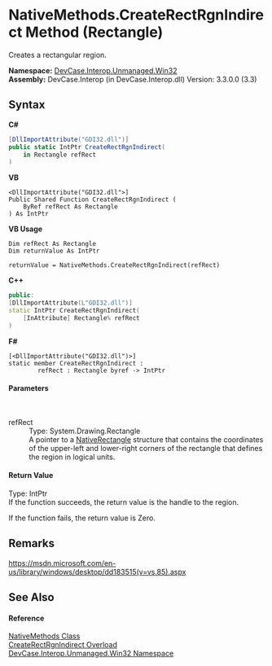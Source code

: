 # NativeMethods.CreateRectRgnIndirect Method (Rectangle)
 

Creates a rectangular region.

**Namespace:**&nbsp;<a href="N_DevCase_Interop_Unmanaged_Win32">DevCase.Interop.Unmanaged.Win32</a><br />**Assembly:**&nbsp;DevCase.Interop (in DevCase.Interop.dll) Version: 3.3.0.0 (3.3)

## Syntax

**C#**<br />
``` C#
[DllImportAttribute("GDI32.dll")]
public static IntPtr CreateRectRgnIndirect(
	in Rectangle refRect
)
```

**VB**<br />
``` VB
<DllImportAttribute("GDI32.dll">]
Public Shared Function CreateRectRgnIndirect ( 
	ByRef refRect As Rectangle
) As IntPtr
```

**VB Usage**<br />
``` VB Usage
Dim refRect As Rectangle
Dim returnValue As IntPtr

returnValue = NativeMethods.CreateRectRgnIndirect(refRect)
```

**C++**<br />
``` C++
public:
[DllImportAttribute(L"GDI32.dll")]
static IntPtr CreateRectRgnIndirect(
	[InAttribute] Rectangle% refRect
)
```

**F#**<br />
``` F#
[<DllImportAttribute("GDI32.dll")>]
static member CreateRectRgnIndirect : 
        refRect : Rectangle byref -> IntPtr 

```


#### Parameters
&nbsp;<dl><dt>refRect</dt><dd>Type: System.Drawing.Rectangle<br />A pointer to a <a href="T_DevCase_Interop_Unmanaged_Win32_Structures_NativeRectangle">NativeRectangle</a> structure that contains the coordinates of the upper-left and lower-right corners of the rectangle that defines the region in logical units.</dd></dl>

#### Return Value
Type: IntPtr<br />If the function succeeds, the return value is the handle to the region. 

 If the function fails, the return value is Zero.

## Remarks
<a href="https://msdn.microsoft.com/en-us/library/windows/desktop/dd183515(v=vs.85).aspx" target="_blank">https://msdn.microsoft.com/en-us/library/windows/desktop/dd183515(v=vs.85).aspx</a>

## See Also


#### Reference
<a href="T_DevCase_Interop_Unmanaged_Win32_NativeMethods">NativeMethods Class</a><br /><a href="Overload_DevCase_Interop_Unmanaged_Win32_NativeMethods_CreateRectRgnIndirect">CreateRectRgnIndirect Overload</a><br /><a href="N_DevCase_Interop_Unmanaged_Win32">DevCase.Interop.Unmanaged.Win32 Namespace</a><br />